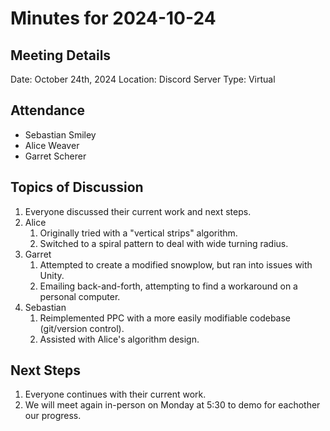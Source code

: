# Minutes for 2024-10-24

## Meeting Details

Date: October 24th, 2024
Location: Discord Server
Type: Virtual

## Attendance

 - Sebastian Smiley
 - Alice Weaver
 - Garret Scherer

## Topics of Discussion

 1. Everyone discussed their current work and next steps.
 2. Alice
    1. Originally tried with a "vertical strips" algorithm.
    2. Switched to a spiral pattern to deal with wide turning radius.
 3. Garret
    1. Attempted to create a modified snowplow, but ran into issues with Unity.
    2. Emailing back-and-forth, attempting to find a workaround on a personal computer.
 4. Sebastian
    1. Reimplemented PPC with a more easily modifiable codebase (git/version control).
    2. Assisted with Alice's algorithm design.

## Next Steps

 1. Everyone continues with their current work.
 2. We will meet again in-person on Monday at 5:30 to demo for eachother our progress.
